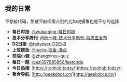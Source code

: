 ## 我的日常
不想敲代码，那就不敲呗看点别的比如说摸鱼也是不存的选择

* **每日时报**: [@wubaiqing-每日时报](https://wubaiqing.github.io/zaobao/)
* **技术分享周刊**: [@阮一峰-技术分享周刊-每周五发布](https://github.com/ruanyf/weekly)
* **D2日报**: [@fairyever-D2日报](https://daily.fairyever.com/)
* **上班摸鱼**: [@juejin-掘金-沸点](https://juejin.im/pins/recommended)
* **前端小测**: [@zhangxinxu-quiz](https://github.com/zhangxinxu/quiz)
* **每日一题**: [@azl397985856/leetcode](https://github.com/azl397985856/leetcode/blob/master/daily/2019-07-08.md)
* **今日热搜**: [https://tophub.today/](https://tophub.today/)
* **聚合导航**: [http://geekdocs.cn/](http://geekdocs.cn/)
